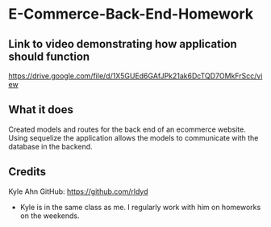 # E-Commerce-Back-End-Homework

## Link to video demonstrating how application should function
https://drive.google.com/file/d/1X5GUEd6GAfJPk21ak6DcTQD7OMkFrScc/view

## What it does
  Created models and routes for the back end of an ecommerce website. Using sequelize the application allows the models to communicate with the database in the backend.
  
## Credits
Kyle Ahn 
GitHub: https://github.com/rldyd
- Kyle is in the same class as me. I regularly work with him on homeworks on the weekends. 
